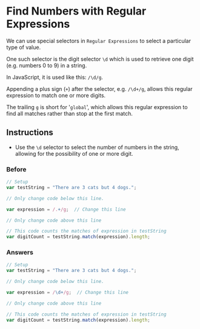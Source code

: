 # Find Numbers with Regular Expressions

We can use special selectors in `Regular Expressions` to select a particular
type of value.

One such selector is the digit selector `\d` which is used to
retrieve one digit (e.g. numbers 0 to 9) in a string.

In JavaScript, it is used like this: `/\d/g`.

Appending a plus sign (`+`) after the selector, e.g. `/\d+/g`, allows
this regular expression to match one or more digits.

The trailing `g` is short for '`global`', which allows this regular
expression to find all matches rather than stop at the first match.

## Instructions
 - Use the `\d` selector to select the number of numbers
 in the string, allowing for the possibility of one or more digit.

### Before

```javascript
// Setup
var testString = "There are 3 cats but 4 dogs.";

// Only change code below this line.

var expression = /.+/g;  // Change this line

// Only change code above this line

// This code counts the matches of expression in testString
var digitCount = testString.match(expression).length;
```

### Answers

```javascript
// Setup
var testString = "There are 3 cats but 4 dogs.";

// Only change code below this line.

var expression = /\d+/g;  // Change this line

// Only change code above this line

// This code counts the matches of expression in testString
var digitCount = testString.match(expression).length;
```
